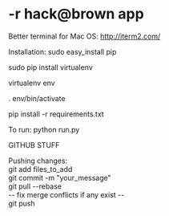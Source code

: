 # -r hack@brown app

Better terminal for Mac OS: http://iterm2.com/

Installation:
sudo easy_install pip

sudo pip install virtualenv

virtualenv env

. env/bin/activate

pip install -r requirements.txt


To run:
python run.py

GITHUB STUFF

Pushing changes:
<br>git add files_to_add
<br>git commit -m "your_message"
<br>git pull --rebase
<br>-- fix merge conflicts if any exist --
<br>git push
